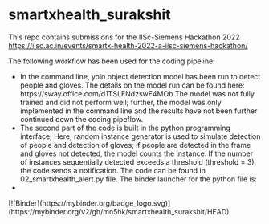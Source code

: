 # smartxhealth_surakshit
This repo contains submissions for the IISc-Siemens Hackathon 2022 https://iisc.ac.in/events/smartx-health-2022-a-iisc-siemens-hackathon/ 

The following workflow has been used for the coding pipeline:
<ul>
  <li>In the command line, yolo object detection model has been run to detect people and gloves. The details on the model run can be found here: https://sway.office.com/d1TSLFNdzswF4MOb The model was not fully trained and did not perform well; further, the model was only implemented in the command line and the results have not been further continued down the coding pipeflow.</li>
  <li>The second part of the code is built in the python programming interface; Here, random instance generator is used to simulate detection of people and detection of gloves; if people are detected in the frame and gloves not detected, the model counts the instance. If the number of instances sequentially detected exceeds a threshold (threshold = 3), the code sends a notification. The code can be found in 02_smartxhealth_alert.py file. The binder launcher for the python file is: 
  </li>
  <li>
  </li>
  </ul>
[![Binder](https://mybinder.org/badge_logo.svg)](https://mybinder.org/v2/gh/mn5hk/smartxhealth_surakshit/HEAD) <br>



